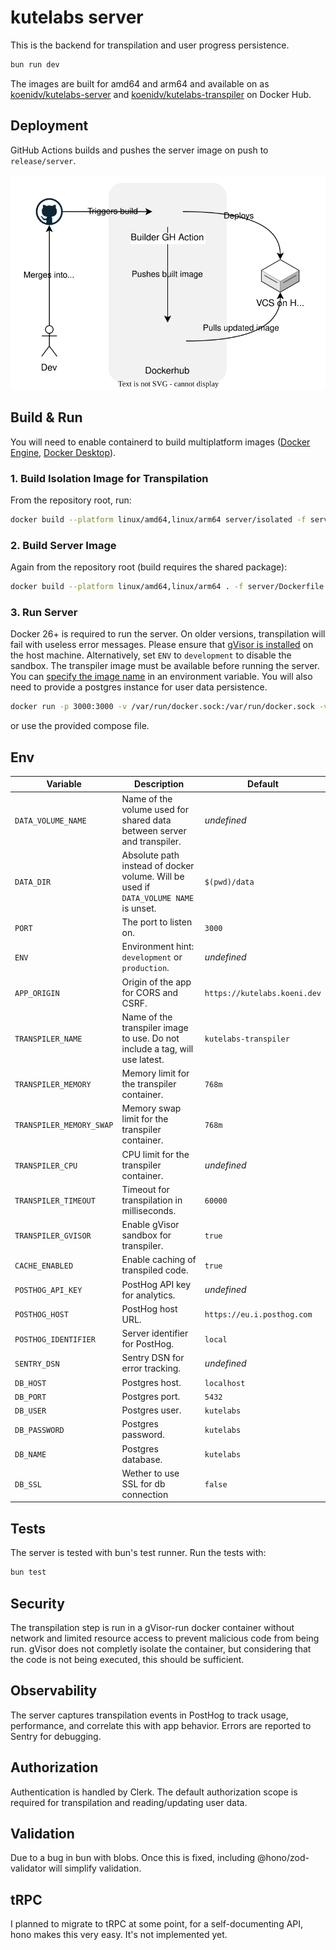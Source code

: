 # kutelabs server

This is the backend for transpilation and user progress persistence.

```sh
bun run dev
```

The images are built for amd64 and arm64 and available on as [koenidv/kutelabs-server](https://hub.docker.com/r/koenidv/kutelabs-server) and [koenidv/kutelabs-transpiler](https://hub.docker.com/r/koenidv/kutelabs-transpiler) on Docker Hub.

## Deployment

GitHub Actions builds and pushes the server image on push to `release/server`.

![ci visualization](../docs/server_cd.drawio.svg)

## Build & Run

You will need to enable containerd to build multiplatform images ([Docker Engine](https://docs.docker.com/engine/storage/containerd/), [Docker Desktop](https://docs.docker.com/desktop/containerd/)).

### 1. Build Isolation Image for Transpilation

From the repository root, run:

```sh
docker build --platform linux/amd64,linux/arm64 server/isolated -f server/isolated/transpiler.dockerfile -t kutelabs-transpiler
```

### 2. Build Server Image

Again from the repository root (build requires the shared package):

```sh
docker build --platform linux/amd64,linux/arm64 . -f server/Dockerfile -t kutelabs-server
```

### 3. Run Server

Docker 26+ is required to run the server. On older versions, transpilation will fail with useless error messages.
Please ensure that [gVisor is installed](https://gvisor.dev/docs/user_guide/install/) on the host machine. Alternatively, set `ENV` to `development` to disable the sandbox.
The transpiler image must be available before running the server. You can [specify the image name](#env) in an environment variable.
You will also need to provide a postgres instance for user data persistence.

```sh
docker run -p 3000:3000 -v /var/run/docker.sock:/var/run/docker.sock -v data:/data -e TRANSPILER_NAME=kutelabs-transpiler kutelabs-server:latest
```

or use the provided compose file.

## Env

| Variable                 | Description                                                                          | Default                      |
| ------------------------ | ------------------------------------------------------------------------------------ | ---------------------------- |
| `DATA_VOLUME_NAME`       | Name of the volume used for shared data between server and transpiler.               | _undefined_                  |
| `DATA_DIR`               | Absolute path instead of docker volume. Will be used if `DATA_VOLUME NAME` is unset. | `$(pwd)/data`                |
| `PORT`                   | The port to listen on.                                                               | `3000`                       |
| `ENV`                    | Environment hint: `development` or `production`.                                     | _undefined_                  |
| `APP_ORIGIN`             | Origin of the app for CORS and CSRF.                                                 | `https://kutelabs.koeni.dev` |
| `TRANSPILER_NAME`        | Name of the transpiler image to use. Do not include a tag, will use latest.          | `kutelabs-transpiler`        |
| `TRANSPILER_MEMORY`      | Memory limit for the transpiler container.                                           | `768m`                       |
| `TRANSPILER_MEMORY_SWAP` | Memory swap limit for the transpiler container.                                      | `768m`                       |
| `TRANSPILER_CPU`         | CPU limit for the transpiler container.                                              | _undefined_                  |
| `TRANSPILER_TIMEOUT`     | Timeout for transpilation in milliseconds.                                           | `60000`                      |
| `TRANSPILER_GVISOR`      | Enable gVisor sandbox for transpiler.                                                | `true`                       |
| `CACHE_ENABLED`          | Enable caching of transpiled code.                                                   | `true`                       |
| `POSTHOG_API_KEY`        | PostHog API key for analytics.                                                       | _undefined_                  |
| `POSTHOG_HOST`           | PostHog host URL.                                                                    | `https://eu.i.posthog.com`   |
| `POSTHOG_IDENTIFIER`     | Server identifier for PostHog.                                                       | `local`                      |
| `SENTRY_DSN`             | Sentry DSN for error tracking.                                                       | _undefined_                  |
| `DB_HOST`                | Postgres host.                                                                       | `localhost`                  |
| `DB_PORT`                | Postgres port.                                                                       | `5432`                       |
| `DB_USER`                | Postgres user.                                                                       | `kutelabs`                   |
| `DB_PASSWORD`            | Postgres password.                                                                   | `kutelabs`                   |
| `DB_NAME`                | Postgres database.                                                                   | `kutelabs`                   |
| `DB_SSL`                 | Wether to use SSL for db connection                                                  | `false`                      |

## Tests

The server is tested with bun's test runner. Run the tests with:

```sh
bun test
```

## Security

The transpilation step is run in a gVisor-run docker container without network and limited resource access to prevent malicious code from being run. gVisor does not completly isolate the container, but considering that the code is not being executed, this should be sufficient.

## Observability

The server captures transpilation events in PostHog to track usage, performance, and correlate this with app behavior. Errors are reported to Sentry for debugging.

## Authorization

Authentication is handled by Clerk. The default authorization scope is required for transpilation and reading/updating user data.

## Validation

Due to a bug in bun with blobs. Once this is fixed, including @hono/zod-validator will simplify validation.

## tRPC

I planned to migrate to tRPC at some point, for a self-documenting API, hono makes this very easy. It's not implemented yet.
